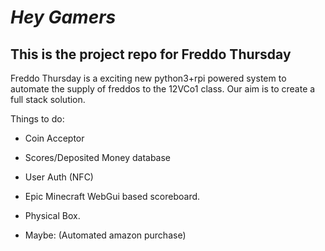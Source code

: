 # ***Hey Gamers*** #
## This is the project repo for **Freddo Thursday** ##

Freddo Thursday is a exciting new python3+rpi powered system to automate the supply of freddos to the 12VCo1 class.
Our aim is to create a full stack solution.

Things to do:

- Coin Acceptor
- Scores/Deposited Money database
- User Auth (NFC)
- Epic Minecraft WebGui based scoreboard.
- Physical Box.

- Maybe: (Automated amazon purchase)
